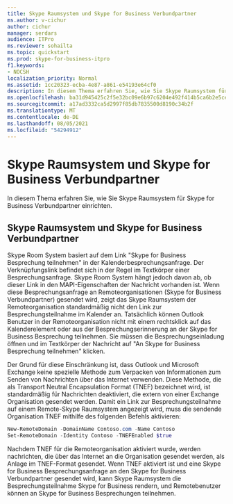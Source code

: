 ```yaml
---
title: Skype Raumsystem und Skype for Business Verbundpartner
ms.author: v-cichur
author: cichur
manager: serdars
audience: ITPro
ms.reviewer: sohailta
ms.topic: quickstart
ms.prod: skype-for-business-itpro
f1.keywords:
- NOCSH
localization_priority: Normal
ms.assetid: 1cc20323-ecba-4e87-a861-e54193e64cf0
description: In diesem Thema erfahren Sie, wie Sie Skype Raumsystem für Skype for Business Verbundpartner einrichten.
ms.openlocfilehash: ba31d945425c2f5e32bc09e6b97c6204e492f414b5ca6b2e5ceaf3e65d0de3be
ms.sourcegitcommit: a17ad3332ca5d2997f85db7835500d8190c34b2f
ms.translationtype: MT
ms.contentlocale: de-DE
ms.lasthandoff: 08/05/2021
ms.locfileid: "54294912"
---
```

# <a name="skype-room-system-and-skype-for-business-federated-partners"></a>Skype Raumsystem und Skype for Business Verbundpartner
 
In diesem Thema erfahren Sie, wie Sie Skype Raumsystem für Skype for Business Verbundpartner einrichten.
  
## <a name="skype-room-system-and-skype-for-business-federated-partners"></a>Skype Raumsystem und Skype for Business Verbundpartner

Skype Room System basiert auf dem Link "Skype for Business Besprechung teilnehmen" in der Kalenderbesprechungsanfrage. Der Verknüpfungslink befindet sich in der Regel im Textkörper einer Besprechungsanfrage. Skype Room System hängt jedoch davon ab, ob dieser Link in den MAPI-Eigenschaften der Nachricht vorhanden ist. Wenn diese Besprechungsanfrage an Remoteorganisationen (Skype for Business Verbundpartner) gesendet wird, zeigt das Skype Raumsystem der Remoteorganisation standardmäßig nicht den Link zur Besprechungsteilnahme im Kalender an. Tatsächlich können Outlook Benutzer in der Remoteorganisation nicht mit einem rechtsklick auf das Kalenderelement oder aus der Besprechungserinnerung an der Skype for Business Besprechung teilnehmen. Sie müssen die Besprechungseinladung öffnen und im Textkörper der Nachricht auf "An Skype for Business Besprechung teilnehmen" klicken. 
  
Der Grund für diese Einschränkung ist, dass Outlook und Microsoft Exchange keine spezielle Methode zum Verpacken von Informationen zum Senden von Nachrichten über das Internet verwenden. Diese Methode, die als Transport Neutral Encapsulation Format (TNEF) bezeichnet wird, ist standardmäßig für Nachrichten deaktiviert, die extern von einer Exchange Organisation gesendet werden. Damit ein Link zur Besprechungsteilnahme auf einem Remote-Skype Raumsystem angezeigt wird, muss die sendende Organisation TNEF mithilfe des folgenden Befehls aktivieren:
  
```powershell
New-RemoteDomain -DomainName Contoso.com -Name Contoso
Set-RemoteDomain -Identity Contoso -TNEFEnabled $true
```

Nachdem TNEF für die Remoteorganisation aktiviert wurde, werden nachrichten, die über das Internet an die Organisation gesendet werden, als Anlage im TNEF-Format gesendet. Wenn TNEF aktiviert ist und eine Skype for Business Besprechungsanfrage an den Skype for Business Verbundpartner gesendet wird, kann Skype Raumsystem die Besprechungsteilnahme Skype for Business rendern, und Remotebenutzer können an Skype for Business Besprechungen teilnehmen. 
